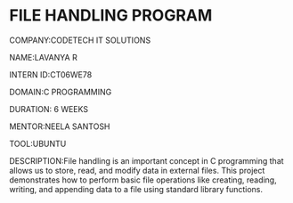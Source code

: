 #  FILE HANDLING PROGRAM

COMPANY:CODETECH IT SOLUTIONS

NAME:LAVANYA R

INTERN ID:CT06WE78

DOMAIN:C PROGRAMMING

DURATION: 6 WEEKS

MENTOR:NEELA SANTOSH

TOOL:UBUNTU

DESCRIPTION:File handling is an important concept in C programming that allows us to store, read, and modify data in external files. This project demonstrates how to perform basic file operations like creating, reading, writing, and appending data to a file using standard library functions.
